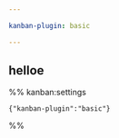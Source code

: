 ```yaml
---

kanban-plugin: basic

---
```


## helloe





%% kanban:settings
```
{"kanban-plugin":"basic"}
```
%%